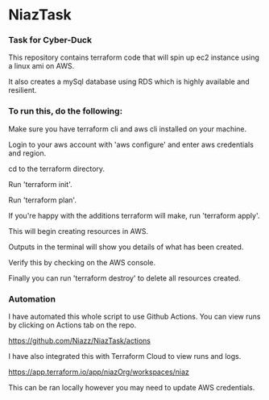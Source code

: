 # NiazTask

### Task for Cyber-Duck

This repository contains terraform code that will spin up ec2 instance using a linux ami on AWS.

It also creates a mySql database using RDS which is highly available and resilient.

### To run this, do the following:

Make sure you have terraform cli and aws cli installed on your machine.

Login to your aws account with 'aws configure' and enter aws credentials and region.

cd to the terraform directory.

Run 'terraform init'.

Run 'terraform plan'.

If you're happy with the additions terraform will make, run 'terraform apply'.

This will begin creating resources in AWS. 

Outputs in the terminal will show you details of what has been created.

Verify this by checking on the AWS console.

Finally you can run 'terraform destroy' to delete all resources created.

### Automation
I have automated this whole script to use Github Actions. You can view runs by clicking on Actions tab on the repo.

https://github.com/Niazz/NiazTask/actions

I have also integrated this with Terraform Cloud to view runs and logs.

https://app.terraform.io/app/niazOrg/workspaces/niaz

This can be ran locally however you may need to update AWS credentials.
